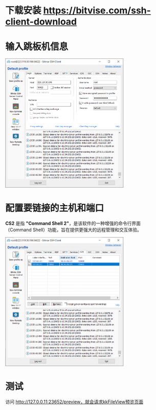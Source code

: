 # 下载安装 https://bitvise.com/ssh-client-download 

# 输入跳板机信息

<img src="../公司项目笔记/承启通/assets/image-20241231160244095.png" alt="image-20241231160244095" style="zoom:50%;" />

# 配置要链接的主机和端口

**CS2** 是指 **"Command Shell 2"**，是该软件的一种增强的命令行界面（Command Shell）功能，旨在提供更强大的远程管理和交互体验。

<img src="../公司项目笔记/承启通/assets/image-20241231160337171.png" alt="image-20241231160337171" style="zoom:50%;" />

# 测试

访问 http://127.0.0.11:23652/preview，就会请求kkFileView预览页面